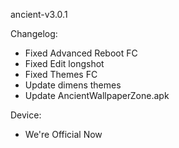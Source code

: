 ancient-v3.0.1

Changelog:
- Fixed Advanced Reboot FC
- Fixed Edit longshot
- Fixed Themes FC
- Update dimens themes
- Update AncientWallpaperZone.apk

Device:
- We're Official Now
